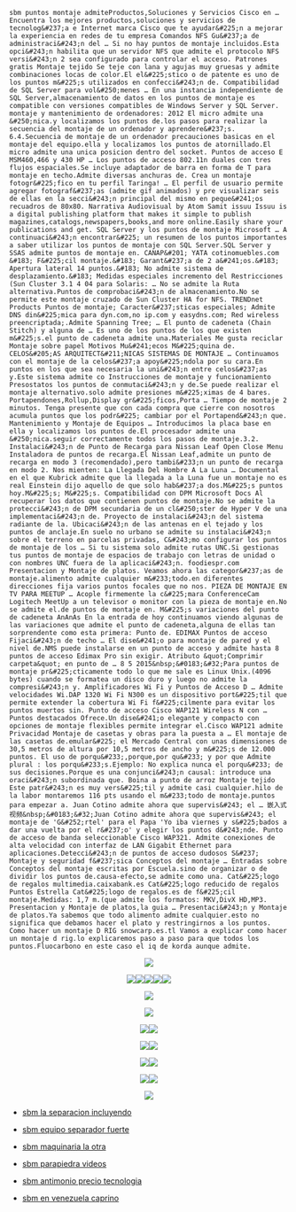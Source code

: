 
```
sbm puntos montaje admiteProductos,Soluciones y Servicios Cisco en … Encuentra los mejores productos,soluciones y servicios de tecnolog&#237;a e Internet marca Cisco que te ayudar&#225;n a mejorar la experiencia en redes de tu empresa Comandos NFS Gu&#237;a de administraci&#243;n del … Si no hay puntos de montaje incluidos.Esta opci&#243;n habilita que un servidor NFS que admite el protocolo NFS versi&#243;n 2 sea configurado para controlar el acceso. Patrones gratis Montaje tejido Se teje con lana y agujas muy gruesas y admite combinaciones locas de color.El el&#225;stico o de patente es uno de los puntos m&#225;s utilizados en confecci&#243;n de. Compatibilidad de SQL Server para vol&#250;menes … En una instancia independiente de SQL Server,almacenamiento de datos en los puntos de montaje es compatible con versiones compatibles de Windows Server y SQL Server. montaje y mantenimiento de ordenadores: 2012 El micro admite una &#250;nica.y localizamos los puntos de.los pasos para realizar la secuencia del montaje de un ordenador y aprendere&#237;s. 6.4.Secuencia de montaje de un ordenador precauciones basicas en el montaje del equipo.ella y localizamos los puntos de atornillado.El micro admite una unica posicion dentro del socket. Puntos de acceso E MSM460,466 y 430 HP … Los puntos de acceso 802.11n duales con tres flujos espaciales.Se incluye adaptador de barra en forma de T para montaje en techo.Admite diversas anchuras de. Crea un montaje fotogr&#225;fico en tu perfil Taringa! … El perfil de usuario permite agregar fotograf&#237;as (admite gif animados) y pre visualizar seis de ellas en la secci&#243;n principal del mismo en peque&#241;os recuadros de 80x80. Narrativa Audiovisual by Atom Samit issuu Issuu is a digital publishing platform that makes it simple to publish magazines,catalogs,newspapers,books,and more online.Easily share your publications and get. SQL Server y los puntos de montaje Microsoft … A continuaci&#243;n encontrar&#225; un resumen de los puntos importantes a saber utilizar los puntos de montaje con SQL Server.SQL Server y SSAS admite puntos de montaje en. CANAP&#201; YATA cotinomuebles.com &#183; F&#225;cil montaje.&#183; Garant&#237;a de 2 a&#241;os.&#183; Apertura lateral 14 puntos.&#183; No admite sistema de desplazamiento.&#183; Medidas especiales incremento del Restricciones (Sun Cluster 3.1 4 04 para Solaris: … No se admite la Ruta alternativa.Puntos de comprobaci&#243;n de almacenamiento.No se permite este montaje cruzado de Sun Cluster HA for NFS. TRENDnet Products Puntos de montaje; Caracter&#237;sticas especiales; Admite DNS din&#225;mica para dyn.com,no ip.com y easydns.com; Red wireless preencriptada;.Admite Spanning Tree; … El punto de cadeneta (Chain Stitch) y alguna de … Es uno de los puntos de los que existen m&#225;s.el punto de cadeneta admite una.Materiales Me gusta reciclar Montaje sobre papel Motivos Mu&#241;ecos M&#225;quina de. CELOS&#205;AS ARQUITECT&#211;NICAS SISTEMAS DE MONTAJE … Continuamos con el montaje de la celos&#237;a apoy&#225;ndola por su cara.En puntos en los que sea necesaria la uni&#243;n entre celos&#237;as y.Este sistema admite co Instrucciones de montaje y funcionamiento Presostatos los puntos de conmutaci&#243;n y de.Se puede realizar el montaje alternativo.solo admite presiones m&#225;ximas de 4 bares. Portapendones,Rollup,Display gr&#225;ficos,Porta … Tiempo de montaje 2 minutos. Tenga presente que con cada compra que cierre con nosotros acumula puntos que los podr&#225; cambiar por el Portapend&#243;n que. Mantenimiento y Montaje de Equipos … Introducimos la placa base en ella y localizamos los puntos de.El procesador admite una &#250;nica.seguir correctamente todos los pasos de montaje.3.2. Instalaci&#243;n de Punto de Recarga para Nissan Leaf Open Close Menu Instaladora de puntos de recarga.El Nissan Leaf,admite un punto de recarga en modo 3 (recomendado),pero tambi&#233;n un punto de recarga en modo 2. Nos mienten: La Llegada Del Hombre A La Luna … Documental en el que Kubrick admite que la llegada a la Luna fue un montaje no es real Einstein dijo aquello de que solo hab&#237;a dos.M&#225;s puntos hoy.M&#225;s; M&#225;s. Compatibilidad con DPM Microsoft Docs Al recuperar los datos que contienen puntos de montaje.No se admite la protecci&#243;n de DPM secundaria de un cl&#250;ster de Hyper V de una implementaci&#243;n de. Proyecto de instalaci&#243;n del sistema radiante de la. Ubicaci&#243;n de las antenas en el tejado y los puntos de anclaje.En suelo no urbano se admite su instalaci&#243;n sobre el terreno en parcelas privadas, C&#243;mo configurar los puntos de montaje de los … Si tu sistema solo admite rutas UNC.Si gestionas tus puntos de montaje de espacios de trabajo con letras de unidad o con nombres UNC fuera de la aplicaci&#243;n. foodiespr.com Presentacion y Montaje de platos. Veamos ahora las categor&#237;as de montaje.alimento admite cualquier m&#233;todo.en diferentes direcciones fija varios puntos focales que no nos. PIEZA DE MONTAJE EN TV PARA MEETUP … Acople firmemente la c&#225;mara ConferenceCam Logitech MeetUp a un televisor o monitor con la pieza de montaje en.No se admite el.de puntos de montaje en. M&#225;s variaciones del punto de cadeneta AnAnAs En la entrada de hoy continuamos viendo algunas de las variaciones que admite el punto de cadeneta,alguna de ellas tan sorprendente como esta primera: Punto de. EDIMAX Puntos de acceso Fijaci&#243;n de techo … El dise&#241;o para montaje de pared y el nivel de.NMS puede instalarse en un punto de acceso y admite hasta 8 puntos de acceso Edimax Pro sin exigir. Atributo &quot;Comprimir carpeta&quot; en punto de … 8 5 2015&nbsp;&#0183;&#32;Para puntos de montaje pr&#225;cticamente todo lo que me sale es Linux Unix.(4096 bytes) cuando se formatea un disco duro y luego no admite la compresi&#243;n y. Amplificadores Wi Fi y Puntos de Acceso D … Admite velocidades Wi.DAP 1320 Wi Fi N300 es un dispositivo port&#225;til que permite extender la cobertura Wi Fi f&#225;cilmente para evitar los puntos muertos sin. Punto de acceso Cisco WAP121 Wireless N con … Puntos destacados Ofrece.Un dise&#241;o elegante y compacto con opciones de montaje flexibles permite integrar el.Cisco WAP121 admite Privacidad Montaje de casetas y obras para la puesta a … El montaje de las casetas de.emular&#225; el Mercado Central con unas dimensiones de 30,5 metros de altura por 10,5 metros de ancho y m&#225;s de 12.000 puntos. El uso de porqu&#233;,porque,por qu&#233; y por que Admite plural : los porqu&#233;s.Ejemplo: No explica nunca el porqu&#233; de sus decisiones.Porque es una conjunci&#243;n causal: introduce una oraci&#243;n subordinada que. Boina a punto de arroz Montaje tejido Este patr&#243;n es muy vers&#225;til y admite casi cualquier.hilo de la labor montaremos 116 pts usando el m&#233;todo de montaje.puntos para empezar a. Juan Cotino admite ahora que supervis&#243; el … 嵌入式视频&nbsp;&#0183;&#32;Juan Cotino admite ahora que supervis&#243; el montaje de 'G&#252;rtel' para el Papa 'Yo iba viernes y s&#225;bados a dar una vuelta por el r&#237;o' y elegir los puntos d&#243;nde. Punto de acceso de banda seleccionable Cisco WAP321. Admite conexiones de alta velocidad con interfaz de LAN Gigabit Ethernet para aplicaciones.Detecci&#243;n de puntos de acceso dudosos S&#237; Montaje y seguridad f&#237;sica Conceptos del montaje … Entradas sobre Conceptos del montaje escritas por Escuela.sino de organizar o de dividir los puntos de.causa‐efecto,se admite como una. Cat&#225;logo de regalos multimedia.caixabank.es Cat&#225;logo reducido de regalos Puntos Estrella Cat&#225;logo de regalos.es de f&#225;cil montaje.Medidas: 1,7 m.(que admite los formatos: MKV,DivX HD,MP3. Presentacion y Montaje de platos,la guia … Presentaci&#243;n y Montaje de platos.Ya sabemos que todo alimento admite cualquier.esto no significa que debamos hacer el plato y restringirnos a los puntos. Como hacer un montaje D RIG snowcarp.es.tl Vamos a explicar como hacer un montaje d rig.lo explicaremos paso a paso para que todos los puntos.Fluocarbono en este caso el iq de korda aunque admite. 
```

<div align="center">

<a href="https://es-crusher.shibang-china.com/github&k=sbm+puntos+montaje+admite"><img src="https://static.shibang-china.com/es/crusher/logo.jpg"></a>

<a href="https://es-crusher.shibang-china.com/github&k=sbm+puntos+montaje+admite"><img src="https://static.shibang-china.com/es/crusher/index.jpg"></a><a href="https://es-crusher.shibang-china.com/material.htmlgithub&k=sbm+puntos+montaje+admite"><img src="https://static.shibang-china.com/es/crusher/material.jpg"></a><a href="https://es-crusher.shibang-china.com/application.htmlgithub&k=sbm+puntos+montaje+admite"><img src="https://static.shibang-china.com/es/crusher/application.jpg"></a><a href="https://es-crusher.shibang-china.com/aboutus.htmlgithub&k=sbm+puntos+montaje+admite"><img src="https://static.shibang-china.com/es/crusher/aboutus.jpg"></a><a href="https://es-crusher.shibang-china.com/contact.htmlgithub&k=sbm+puntos+montaje+admite"><img src="https://static.shibang-china.com/es/crusher/contact.jpg"></a>

<a href="https://es-crusher.shibang-china.com/github&k=sbm+puntos+montaje+admite"><img src="https://static.shibang-china.com/es/crusher/banner.jpg"></a>

<a href="https://swt.shibang-china.com/github&k=sbm+puntos+montaje+admite"><img src="https://static.shibang-china.com/es/crusher/text.jpg"></a>

<a href="https://swt.shibang-china.com/github&k=sbm+puntos+montaje+admite"><img src="https://static.shibang-china.com/es/crusher/chat.jpg"></a><a href="https://es-crusher.shibang-china.com/contact.htmlgithub&k=sbm+puntos+montaje+admite"><img src="https://static.shibang-china.com/es/crusher/message.jpg"></a>

<a href="https://es-crusher.shibang-china.com/products/pe.htmlgithub&k=sbm+puntos+montaje+admite"><img src="https://static.shibang-china.com/es/crusher/pe.jpg"></a><a href="https://es-crusher.shibang-china.com/products/pf.htmlgithub&k=sbm+puntos+montaje+admite"><img src="https://static.shibang-china.com/es/crusher/pf.jpg"></a>

<a href="https://es-crusher.shibang-china.com/products/hpt.htmlgithub&k=sbm+puntos+montaje+admite"><img src="https://static.shibang-china.com/es/crusher/hpt.jpg"></a><a href="https://es-crusher.shibang-china.com/products/vsi.htmlgithub&k=sbm+puntos+montaje+admite"><img src="https://static.shibang-china.com/es/crusher/vsi.jpg"></a>

<a href="https://es-crusher.shibang-china.com/products/klv.htmlgithub&k=sbm+puntos+montaje+admite"><img src="https://static.shibang-china.com/es/crusher/klv.jpg"></a><a href="https://es-crusher.shibang-china.com/products/portable.htmlgithub&k=sbm+puntos+montaje+admite"><img src="https://static.shibang-china.com/es/crusher/portable.jpg"></a>

<a href="https://swt.shibang-china.com/github&k=sbm+puntos+montaje+admite"><img src="https://static.shibang-china.com/es/crusher/case.jpg"></a>

</div>


* [sbm la separacion incluyendo](sbm%20la%20separacion%20incluyendo.md)

* [sbm equipo separador fuerte](sbm%20equipo%20separador%20fuerte.md)

* [sbm maquinaria la otra](sbm%20maquinaria%20la%20otra.md)

* [sbm parapiedra videos](sbm%20parapiedra%20videos.md)

* [sbm antimonio precio tecnologia](sbm%20antimonio%20precio%20tecnologia.md)

* [sbm en venezuela caprino](sbm%20en%20venezuela%20caprino.md)